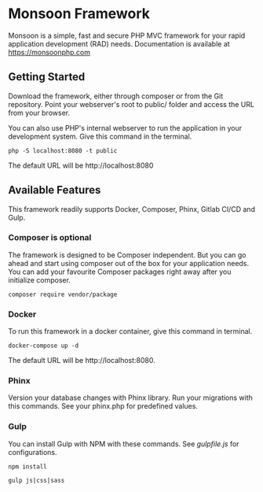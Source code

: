 # Monsoon Framework

Monsoon is a simple, fast and secure PHP MVC framework for your rapid application development (RAD) needs. Documentation is available at https://monsoonphp.com 

## Getting Started

Download the framework, either through composer or from the Git repository. Point your webserver's root to public/ folder and access the URL from your browser. 

You can also use PHP's internal webserver to run the application in your development system. Give this command in the terminal.

```php -S localhost:8080 -t public```

The default URL will be http://localhost:8080

## Available Features

This framework readily supports Docker, Composer, Phinx, Gitlab CI/CD and Gulp.

### Composer is optional

The framework is designed to be Composer independent. But you can go ahead and start using composer out of the box for your application needs. You can add your favourite Composer packages right away after you initialize composer. 

```composer require vendor/package```

### Docker
To run this framework in a docker container, give this command in terminal.

```docker-compose up -d```

The default URL will be http://localhost:8080.

### Phinx

Version your database changes with Phinx library. Run your migrations with this commands. See your phinx.php for predefined values. 

### Gulp
You can install Gulp with NPM with these commands. See _gulpfile.js_ for configurations.

```
npm install

gulp js|css|sass
```


